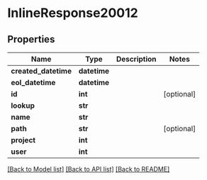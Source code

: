 # InlineResponse20012

## Properties
Name | Type | Description | Notes
------------ | ------------- | ------------- | -------------
**created_datetime** | **datetime** |  | 
**eol_datetime** | **datetime** |  | 
**id** | **int** |  | [optional] 
**lookup** | **str** |  | 
**name** | **str** |  | 
**path** | **str** |  | [optional] 
**project** | **int** |  | 
**user** | **int** |  | 

[[Back to Model list]](../README.md#documentation-for-models) [[Back to API list]](../README.md#documentation-for-api-endpoints) [[Back to README]](../README.md)

